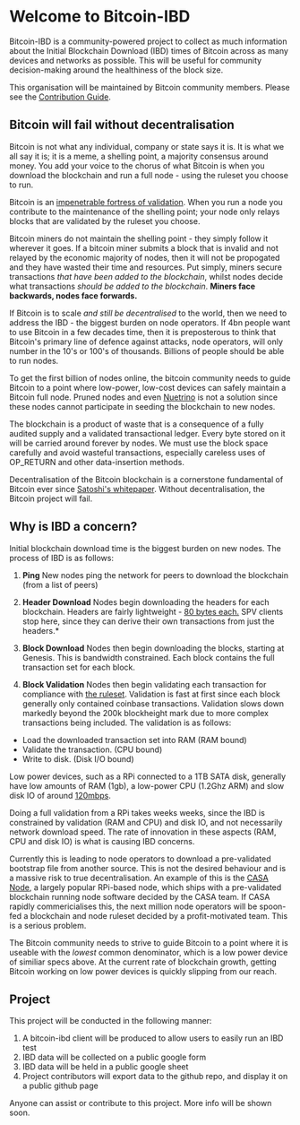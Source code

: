 # Welcome to Bitcoin-IBD

Bitcoin-IBD is a community-powered project to collect as much information about the Initial Blockchain Download (IBD) times of Bitcoin across as many devices and networks as possible. This will be useful for community decision-making around the healthiness of the block size. 

This organisation will be maintained by Bitcoin community members. Please see the [Contribution Guide](https://github.com/bitcoin-ibd/bitcoin-ibd/blob/master/guide.md).

## Bitcoin will fail without decentralisation

Bitcoin is not what any individual, company or state says it is. It is what we all say it is; it is a meme, a shelling point, a majority consensus around money. You add your voice to the chorus of what Bitcoin is when you download the blockchain and run a full node - using the ruleset you choose to run. 

Bitcoin is an [impenetrable fortress of validation](https://hackernoon.com/bitcoin-miners-beware-invalid-blocks-need-not-apply-51c293ee278b). When you run a node you contribute to the maintenance of the shelling point; your node only relays blocks that are validated by the ruleset you choose. 

Bitcoin miners do not maintain the shelling point - they simply follow it wherever it goes. If a bitcoin miner submits a block that is invalid and not relayed by the economic majority of nodes, then it will not be propogated and they have wasted their time and resources. Put simply, miners secure transactions *that have been added to the blockchain*, whilst nodes decide what transactions *should be added to the blockchain*. **Miners face backwards, nodes face forwards.** 

If Bitcoin is to scale *and still be decentralised* to the world, then we need to address the IBD - the biggest burden on node operators. If 4bn people want to use Bitcoin in a few decades time, then it is preposterous to think that Bitcoin's primary line of defence against attacks, node operators, will only number in the 10's or 100's of thousands. Billions of people should be able to run nodes. 

To get the first billion of nodes online, the bitcoin community needs to guide Bitcoin to a point where low-power, low-cost devices can safely maintain a Bitcoin full node. Pruned nodes and even [Nuetrino](https://github.com/lightninglabs/neutrino) is not a solution since these nodes cannot participate in seeding the blockchain to new nodes. 

The blockchain is a product of waste that is a consequence of a fully audited supply and a validated transactional ledger. Every byte stored on it will be carried around forever by nodes. We must use the block space carefully and avoid wasteful transactions, especially careless uses of OP_RETURN and other data-insertion methods. 

Decentralisation of the Bitcoin blockchain is a cornerstone fundamental of Bitcoin ever since [Satoshi's whitepaper](https://bitcoin.org/bitcoin.pdf). Without decentralisation, the Bitcoin project will fail.


## Why is IBD a concern?

Initial blockchain download time is the biggest burden on new nodes. The process of IBD is as follows:

1) **Ping** New nodes ping the network for peers to download the blockchain (from a list of peers)

2) **Header Download** Nodes begin downloading the headers for each blockchain. Headers are fairly lightweight - [80 bytes each.](https://bitcoin.stackexchange.com/questions/48420/what-hardware-requirements-does-a-spv-client-have?rq=1) SPV clients stop here, since they can derive their own transactions from just the headers.*

3) **Block Download** Nodes then begin downloading the blocks, starting at Genesis. This is bandwidth constrained. Each block contains the full transaction set for each block.

4) **Block Validation** Nodes then begin validating each transaction for compliance with [the ruleset](https://github.com/bitcoin/bitcoin/blob/master/src/consensus/tx_verify.cpp). Validation is fast at first since each block generally only contained coinbase transactions. Validation slows down markedly beyond the 200k blockheight mark due to more complex transactions being included. The validation is as follows:
  - Load the downloaded transaction set into RAM (RAM bound)
  - Validate the transaction. (CPU bound)
  - Write to disk. (Disk I/O bound)
  
Low power devices, such as a RPi connected to a 1TB SATA disk, generally have low amounts of RAM (1gb), a low-power CPU (1.2Ghz ARM) and slow disk IO of around [120mbps](https://www.amazon.com/Seagate-Portable-External-Drive-STGX1000400/dp/B07CRG7BBH/ref=sr_1_1_sspa?keywords=1tb+seagate&qid=1549926521&s=gateway&sr=8-1-spons&psc=1). 

Doing a full validation from a RPi takes weeks weeks, since the IBD is constrained by validation (RAM and CPU) and disk IO, and not necessarily network download speed. The rate of innovation in these aspects (RAM, CPU and disk IO) is what is causing IBD concerns.

Currently this is leading to node operators to download a pre-validated bootstrap file from another source. This is not the desired behaviour and is a massive risk to true decentralisation. An example of this is the [CASA Node](https://store.casa/lightning-node/), a largely popular RPi-based node, which ships with a pre-validated blockchain running node software decided by the CASA team. If CASA rapidly commericialises this, the next million node operators will be spoon-fed a blockchain and node ruleset decided by a profit-motivated team. This is a serious problem. 

The Bitcoin community needs to strive to guide Bitcoin to a point where it is useable with the *lowest* common denominator, which is a low power device of similiar specs above. At the current rate of blockchain growth, getting Bitcoin working on low power devices is quickly slipping from our reach.

## Project

This project will be conducted in the following manner:

1) A bitcoin-ibd client will be produced to allow users to easily run an IBD test
2) IBD data will be collected on a public google form
3) IBD data will be held in a public google sheet
4) Project contributors will export data to the github repo, and display it on a public github page

Anyone can assist or contribute to this project. More info will be shown soon. 

